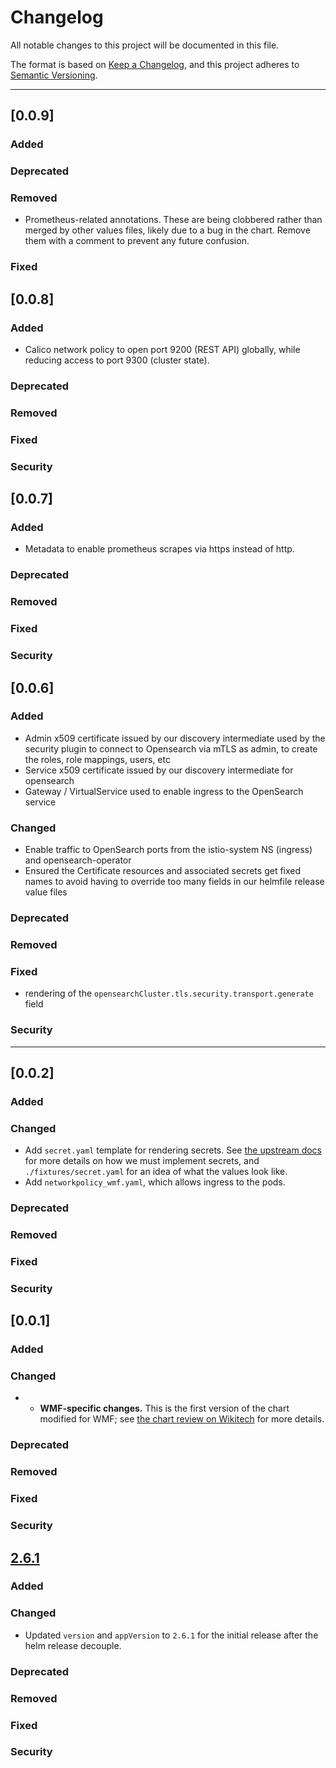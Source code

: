 # Changelog
All notable changes to this project will be documented in this file.

The format is based on [Keep a Changelog](https://keepachangelog.com/en/1.0.0/),
and this project adheres to [Semantic Versioning](https://semver.org/spec/v2.0.0.html).

---
## [0.0.9]
### Added
### Deprecated
### Removed
  - Prometheus-related annotations. These are being clobbered rather than merged by other values files, likely due to a bug in the chart. Remove them with a comment to prevent any future confusion.
### Fixed


## [0.0.8]
### Added
  - Calico network policy to open port 9200 (REST API) globally, while reducing access to port 9300 (cluster state).
### Deprecated
### Removed
### Fixed
### Security


## [0.0.7]
### Added
  - Metadata to enable prometheus scrapes via https instead of http.
### Deprecated
### Removed
### Fixed
### Security

## [0.0.6]
### Added
- Admin x509 certificate issued by our discovery intermediate used by the security plugin to connect to Opensearch via mTLS as admin, to create the roles, role mappings, users, etc
- Service x509 certificate issued by our discovery intermediate for opensearch
- Gateway / VirtualService used to enable ingress to the OpenSearch service
### Changed
- Enable traffic to OpenSearch ports from the istio-system NS (ingress) and opensearch-operator
- Ensured the Certificate resources and associated secrets get fixed names to avoid having to override too many fields in our helmfile release value files
### Deprecated
### Removed
### Fixed
- rendering of the `opensearchCluster.tls.security.transport.generate` field
### Security
---

## [0.0.2]
### Added
### Changed
- Add `secret.yaml` template for rendering secrets. See [the upstream docs](https://github.com/opensearch-project/opensearch-k8s-operator/blob/v2.7.0/docs/userguide/main.md#securityconfig) for more details on how we must implement secrets, and `./fixtures/secret.yaml` for an idea of what the values look like.
- Add `networkpolicy_wmf.yaml`, which allows ingress to the pods.
### Deprecated
### Removed
### Fixed
### Security

## [0.0.1]
### Added
### Changed
- - **WMF-specific changes.** This is the first version of the chart modified for WMF; see
[the chart review on Wikitech](https://wikitech.wikimedia.org/wiki/Helm/Upstream_Charts/opensearch-operator) for more details.
### Deprecated
### Removed
### Fixed
### Security

## [2.6.1]
### Added
### Changed
- Updated `version` and `appVersion` to `2.6.1` for the initial release after the helm release decouple.
### Deprecated
### Removed
### Fixed
### Security

[Unreleased]: https://github.com/opensearch-project/opensearch-k8s-operator/compare/opensearch-operator-2.6.1...HEAD
[2.6.1]: https://github.com/opensearch-project/opensearch-k8s-operator/compare/opensearch-operator-2.6.0...opensearch-operator-2.6.1
